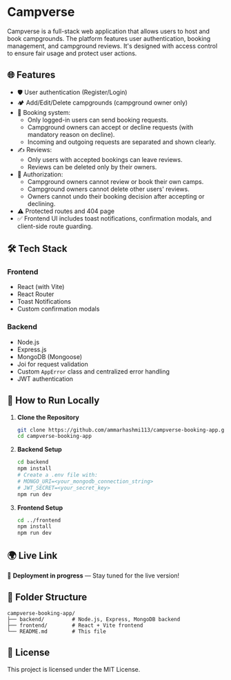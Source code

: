 # Campverse

Campverse is a full-stack web application that allows users to host and book campgrounds. The platform features user authentication, booking management, and campground reviews. It's designed with access control to ensure fair usage and protect user actions.

## 🌐 Features

- 🛡️ User authentication (Register/Login)
- 🏕️ Add/Edit/Delete campgrounds (campground owner only)
- 📅 Booking system:
  - Only logged-in users can send booking requests.
  - Campground owners can accept or decline requests (with mandatory reason on decline).
  - Incoming and outgoing requests are separated and shown clearly.
- ✍️ Reviews:
  - Only users with accepted bookings can leave reviews.
  - Reviews can be deleted only by their owners.
- 🔐 Authorization:
  - Campground owners cannot review or book their own camps.
  - Campground owners cannot delete other users' reviews.
  - Owners cannot undo their booking decision after accepting or declining.
- ⚠️ Protected routes and 404 page
- ✅ Frontend UI includes toast notifications, confirmation modals, and client-side route guarding.

## 🛠️ Tech Stack

### Frontend
- React (with Vite)
- React Router
- Toast Notifications
- Custom confirmation modals

### Backend
- Node.js
- Express.js
- MongoDB (Mongoose)
- Joi for request validation
- Custom `AppError` class and centralized error handling
- JWT authentication

## 🚀 How to Run Locally

1. **Clone the Repository**
   ```bash
   git clone https://github.com/ammarhashmi113/campverse-booking-app.git
   cd campverse-booking-app
   ```

2. **Backend Setup**
   ```bash
   cd backend
   npm install
   # Create a .env file with:
   # MONGO_URI=<your_mongodb_connection_string>
   # JWT_SECRET=<your_secret_key>
   npm run dev
   ```

3. **Frontend Setup**
   ```bash
   cd ../frontend
   npm install
   npm run dev
   ```

## 🌍 Live Link

🚧 **Deployment in progress** — Stay tuned for the live version!

## 📂 Folder Structure

```
campverse-booking-app/
├── backend/         # Node.js, Express, MongoDB backend
├── frontend/        # React + Vite frontend
└── README.md        # This file
```

## 📄 License

This project is licensed under the MIT License.
